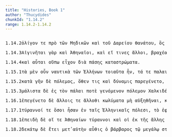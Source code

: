 ```yaml
---
title: "Histories, Book 1"
author: "Thucydides"
chunkId: "1.14.2"
range: 1.14.2-1.14.2
---
```


<pre class="greek prose syntax" data-urn="urn:cts:greekLit:tlg0003.tlg001"><p><span class="subdoc" data-subdoc="1.14.2">1.14.2</span><span class="sentence"><span class=" accusative" data-def="little, small, small, low, not copious" data-flags="a-s---na-" data-head="3" data-id="1" data-lemma="ὀλίγος">ὀλίγον </span><span class=" " data-flags="d--------" data-head="25" data-id="2" data-lemma="τε">τε </span><span class=" " data-def="before, forth, before, in front of, in front of" data-flags="r--------" data-head="25" data-id="3" data-lemma="πρό">πρὸ </span><span class=" genitive" data-flags="l-p---ng-" data-head="5" data-id="4" data-lemma="ὁ">τῶν </span><span class=" genitive" data-def="the Median affairs, the war with the Medes, silken" data-flags="a-p---ng-" data-head="6" data-id="5" data-lemma="Μηδικός">Μηδικῶν </span><span class=" " data-flags="c--------" data-head="3" data-id="6" data-lemma="καί">καὶ </span><span class=" genitive" data-flags="l-s---mg-" data-head="9" data-id="7" data-lemma="ὁ">τοῦ </span><span class=" genitive" data-def="Dārayavauš 'upholder of the Good" data-flags="n-s---mg-" data-head="9" data-id="8" data-lemma="Δαρεῖος">Δαρείου </span><span class=" genitive" data-def="death, the death threatened, to death" data-flags="n-s---mg-" data-head="6" data-id="9" data-lemma="θάνατος">θανάτου</span><span class=" " data-flags="u--------" data-head="15" data-id="10" data-lemma=",">, </span><span class=" nominative" data-flags="p-s---mn-" data-head="15" data-id="11" data-lemma="ὅς">ὃς </span><span class=" " data-def="mip, miti, mit, in the midst of, among, between" data-flags="r--------" data-head="15" data-id="12" data-lemma="μετά">μετὰ </span><span class=" accusative" data-flags="n-s---ma-" data-head="12" data-id="13" data-lemma="Καμβύσης">Καμβύσην </span><span class=" genitive" data-def="a throw on the dice" data-flags="n-p---mg-" data-head="15" data-id="14" data-lemma="Πέρσης">Περσῶν </span><span class="verb " data-def="to be king, rule, reign, was king, reigned as queen" data-flags="v3saia---" data-head="8" data-id="15" data-lemma="βασιλεύω">ἐβασίλευσε</span><span class=" " data-flags="u--------" data-head="15" data-id="16" data-lemma=",">, </span><span class=" nominative" data-def="a trireme, a galley with three men on each bench, each man rowing one oar, and three oars passing together through the, Hellenistic Military and Naval Developments" data-flags="n-p---fn-" data-head="25" data-id="17" data-lemma="τριήρης">τριήρεις </span><span class=" " data-def="round about, all round, on both sides, pári" data-flags="r--------" data-head="22" data-id="18" data-lemma="περί">περί </span><span class=" " data-flags="d--------" data-head="26" data-id="19" data-lemma="τε">τε </span><span class=" accusative" data-def="" data-flags="n-s---fa-" data-head="18" data-id="20" data-lemma="Σικελία">Σικελίαν </span><span class=" dative" data-flags="l-p---md-" data-head="22" data-id="21" data-lemma="ὁ">τοῖς </span><span class=" dative" data-def="an absolute ruler, monarchs, chief, princeling" data-flags="n-p---md-" data-head="26" data-id="22" data-lemma="τύραννος">τυράννοις </span><span class=" " data-def="into, to, into" data-flags="r--------" data-head="25" data-id="23" data-lemma="εἰς">ἐς </span><span class=" accusative" data-def="great number, multitude, mass, greater number" data-flags="n-s---na-" data-head="23" data-id="24" data-lemma="πλῆθος">πλῆθος </span><span class="verb " data-def="come into a new state of being, come into being, to be born" data-flags="v3paim---" data-head="0" data-id="25" data-lemma="γίγνομαι">ἐγένοντο </span><span class=" " data-flags="c--------" data-head="25" data-id="26" data-lemma="καί">καὶ </span><span class=" dative" data-flags="n-p---md-" data-head="26" data-id="27" data-lemma="Κερυκυραῖος">Κερκυραίοις</span><span class=" " data-flags="u--------" data-head="0" data-id="28" data-lemma="·">· </span></span><span class="sentence"><span class=" nominative" data-def="this, u, this man here" data-flags="p-p---nn-" data-head="13" data-id="1" data-lemma="οὗτος">ταῦτα </span><span class=" " data-def="for, yes, . . , no, ay doubtless" data-flags="d--------" data-head="13" data-id="2" data-lemma="γάρ">γὰρ </span><span class=" nominative" data-def="last, last, endings" data-flags="a-p---nn-" data-head="8" data-id="3" data-lemma="τελευταῖος">τελευταῖα </span><span class=" " data-def="before, forth, before, in front of, in front of" data-flags="r--------" data-head="13" data-id="4" data-lemma="πρό">πρὸ </span><span class=" genitive" data-flags="l-s---fg-" data-head="7" data-id="5" data-lemma="ὁ">τῆς </span><span class=" genitive" data-flags="n-s---mg-" data-head="7" data-id="6" data-lemma="Ξέρξης">Ξέρξου </span><span class=" genitive" data-def="expedition, campaign, war, service done" data-flags="n-s---fg-" data-head="4" data-id="7" data-lemma="στρατεία">στρατείας </span><span class=" nominative" data-def="of, for a ship, seafaring, naval, of ships" data-flags="a-p---nn-" data-head="13" data-id="8" data-lemma="ναυτικός">ναυτικὰ </span><span class=" nominative" data-def="worthy of mention, remarkable, of note, important, worthy" data-flags="a-p---nn-" data-head="8" data-id="9" data-lemma="ἀξιόλογος">ἀξιόλογα </span><span class=" " data-def="into, to, into" data-flags="r--------" data-head="9" data-id="10" data-lemma="εἰς">ἐν </span><span class=" dative" data-flags="l-s---fd-" data-head="12" data-id="11" data-lemma="ὁ">τῇ </span><span class=" dative" data-def="part of Phthiotis, Northern Greece, all lands inhabited by Hellenes" data-flags="n-s---fd-" data-head="10" data-id="12" data-lemma="Ἑλλάς">Ἑλλάδι </span><span class="verb " data-def="set down, bring, to land" data-flags="v3saia---" data-head="0" data-id="13" data-lemma="καθίστημι">κατέστη</span><span class=" " data-flags="u--------" data-head="0" data-id="14" data-lemma=".">. </span></span></p><p><span class="subdoc" data-subdoc="1.14.3">1.14.3</span><span class="sentence"><span class=" nominative" data-flags="n-p---mn-" data-head="3" data-id="1" data-lemma="Αἰγινήτης">Αἰγινῆται </span><span class=" " data-def="for, yes, . . , no, ay doubtless" data-flags="d--------" data-head="12" data-id="2" data-lemma="γάρ">γὰρ </span><span class=" " data-flags="c--------" data-head="12" data-id="3" data-lemma="καί">καὶ </span><span class=" nominative" data-flags="n-p---mn-" data-head="3" data-id="4" data-lemma="Ἀθηναῖος">Ἀθηναῖοι</span><span class=" " data-flags="u--------" data-head="7" data-id="5" data-lemma=",">, </span><span class=" " data-flags="d--------" data-head="21" data-id="6" data-lemma="καί">καὶ </span><span class=" " data-flags="c--------" data-head="12" data-id="7" data-lemma="εἰ">εἴ </span><span class=" nominative" data-def="any one, any thing, who? what?, si se" data-flags="a-p---mn-" data-head="9" data-id="8" data-lemma="τις">τινες </span><span class=" nominative" data-flags="p-p---mn-" data-head="21" data-id="9" data-lemma="ἄλλος">ἄλλοι</span><span class=" " data-flags="u--------" data-head="7" data-id="10" data-lemma=",">, </span><span class=" accusative" data-def="short, a short time, for a moment" data-flags="a-p---na-" data-head="14" data-id="11" data-lemma="βραχύς">βραχέα </span><span class="verb " data-def="procure for oneself, get, acquire, win, to get one's" data-flags="v3plie---" data-head="0" data-id="12" data-lemma="κτάομαι">ἐκέκτηντο</span><span class=" " data-flags="u--------" data-head="11" data-id="13" data-lemma=",">, </span><span class=" " data-flags="c--------" data-head="12" data-id="14" data-lemma="καί">καὶ </span><span class=" genitive" data-def="this, u, this man here" data-flags="p-p---ng-" data-head="17" data-id="15" data-lemma="οὗτος">τούτων </span><span class=" accusative" data-flags="l-p---na-" data-head="17" data-id="16" data-lemma="ὁ">τὰ </span><span class=" accusative" data-def="many, many, many" data-flags="a-p---na-" data-head="20" data-id="17" data-lemma="πολύς">πολλὰ </span><span class=" accusative" data-def="" data-flags="n-p---ma-" data-head="20" data-id="18" data-lemma="πεντηκόντορος">πεντηκοντόρους</span><span class=" " data-flags="u--------" data-head="0" data-id="19" data-lemma="·">· </span></span><span class="sentence"><span class=" " data-def="after a long time, at length, late, late, too late" data-flags="d--------" data-head="7" data-id="1" data-lemma="ὀψέ">ὀψέ </span><span class=" " data-flags="d--------" data-head="7" data-id="2" data-lemma="τε">τε </span><span class=" " data-def="ápa, ab, ap-ehtre" data-flags="r--------" data-head="7" data-id="3" data-lemma="ἀπό">ἀφ̓ </span><span class=" genitive" data-flags="p-s---ng-" data-head="3" data-id="4" data-lemma="ὅς">οὗ </span><span class=" accusative" data-flags="n-p---ma-" data-head="7" data-id="5" data-lemma="Ἀθήναιος">Ἀθηναίους </span><span class=" nominative" data-flags="n-s---mn-" data-head="7" data-id="6" data-lemma="Θεμιστοκλῆς">Θεμιστοκλῆς </span><span class="verb " data-def="persuade, obey, obey" data-flags="v3saia---" data-head="0" data-id="7" data-lemma="πείθω">ἔπεισεν </span><span class=" dative" data-flags="n-p---md-" data-head="9" data-id="8" data-lemma="Αἰγινήτης">Αἰγινήταις </span><span class="verb accusative" data-def="make hostile, make an enemy of, you will make, your enemies" data-flags="v-pppama-" data-head="11" data-id="9" data-lemma="πολεμόω">πολεμοῦντας</span><span class=" " data-flags="u--------" data-head="9" data-id="10" data-lemma=",">, </span><span class=" " data-flags="c--------" data-head="7" data-id="11" data-lemma="καί">καὶ </span><span class=" " data-flags="d--------" data-head="11" data-id="12" data-lemma="ἅμα">ἅμα </span><span class=" genitive" data-flags="l-s---mg-" data-head="14" data-id="13" data-lemma="ὁ">τοῦ </span><span class=" genitive" data-def="barbarous, non-Greek, foreign, all non-Greek-speaking peoples" data-flags="a-s---mg-" data-head="16" data-id="14" data-lemma="βάρβαρος">βαρβάρου </span><span class=" genitive" data-def="expected, looked for, to be expected, expected" data-flags="a-s---mg-" data-head="16" data-id="15" data-lemma="προσδόκιμος">προσδοκίμου </span><span class="verb genitive" data-flags="v-sppamg-" data-head="11" data-id="16" data-lemma="εἰμί">ὄντος</span><span class=" " data-flags="u--------" data-head="11" data-id="17" data-lemma=",">, </span><span class=" accusative" data-flags="l-p---fa-" data-head="19" data-id="18" data-lemma="ὁ">τὰς </span><span class=" accusative" data-def="ship, NT, the ships" data-flags="n-p---fa-" data-head="20" data-id="19" data-lemma="ναῦς">ναῦς </span><span class="verb " data-def="make, do, make, produce" data-flags="v--anm---" data-head="7" data-id="20" data-lemma="ποιέω">ποιήσασθαι </span><span class=" dative" data-flags="p-p---fd-" data-head="23" data-id="21" data-lemma="ὅς">αἷσπερ </span><span class=" " data-flags="d--------" data-head="23" data-id="22" data-lemma="καί">καὶ </span><span class="verb " data-def="fight by sea, with, to be in the battle" data-flags="v3paia---" data-head="19" data-id="23" data-lemma="ναυμαχέω">ἐναυμάχησαν</span><span class=" " data-flags="u--------" data-head="0" data-id="24" data-lemma="·">· </span></span></p><p><span class="subdoc" data-subdoc="1.14.4">1.14.4</span><span class="sentence"><span class=" " data-flags="d--------" data-head="4" data-id="1" data-lemma="καί">καὶ </span><span class=" nominative" data-def="this, u, this man here" data-flags="p-p---fn-" data-head="4" data-id="2" data-lemma="οὗτος">αὗται </span><span class=" " data-def="not yet, not, not at all" data-flags="d--------" data-head="4" data-id="3" data-lemma="οὔπω">οὔπω </span><span class="verb " data-flags="v3piia---" data-head="0" data-id="4" data-lemma="ἔχω">εἶχον </span><span class=" " data-def="through, in a line, right through" data-flags="r--------" data-head="4" data-id="5" data-lemma="διά">διὰ </span><span class=" genitive" data-flags="a-s---fg-" data-head="5" data-id="6" data-lemma="πᾶς">πάσης </span><span class=" accusative" data-def="that which is spread upon, over, deck" data-flags="n-p---na-" data-head="4" data-id="7" data-lemma="κατάστρωμα">καταστρώματα</span><span class=" " data-flags="u--------" data-head="0" data-id="8" data-lemma=".">. </span></span></p><p><span class="subdoc" data-subdoc="1.15.1">1.15.1</span><span class="sentence"><span class=" nominative" data-flags="l-p---nn-" data-head="4" data-id="1" data-lemma="ὁ">τὰ </span><span class=" " data-def="indeed, of a truth, but, indeed" data-flags="d--------" data-head="8" data-id="2" data-lemma="μέν">μὲν </span><span class=" " data-def="certainly, in fact, really, really" data-flags="d--------" data-head="8" data-id="3" data-lemma="οὖν">οὖν </span><span class=" nominative" data-def="of, for a ship, seafaring, naval, of ships" data-flags="a-p---nn-" data-head="8" data-id="4" data-lemma="ναυτικός">ναυτικὰ </span><span class=" genitive" data-flags="l-p---mg-" data-head="6" data-id="5" data-lemma="ὁ">τῶν </span><span class=" genitive" data-def="the Thessalian tribe of which Hellen was the reputed chief, non-Egyptian, pagan" data-flags="n-p---mg-" data-head="4" data-id="6" data-lemma="Ἕλλην">Ἑλλήνων </span><span class=" nominative" data-def="such as this, so good, so noble, so bad, so great a thing" data-flags="p-p---nn-" data-head="8" data-id="7" data-lemma="τοιοῦτος">τοιαῦτα </span><span class="verb " data-flags="v3siia---" data-head="0" data-id="8" data-lemma="εἰμί">ἦν</span><span class=" " data-flags="u--------" data-head="16" data-id="9" data-lemma=",">, </span><span class=" nominative" data-flags="l-p---nn-" data-head="12" data-id="10" data-lemma="ὁ">τά </span><span class=" " data-flags="d--------" data-head="13" data-id="11" data-lemma="τε">τε </span><span class=" nominative" data-def="old in years, aged, a dotard" data-flags="a-p---nn-" data-head="13" data-id="12" data-lemma="παλαιός">παλαιὰ </span><span class=" " data-flags="c--------" data-head="16" data-id="13" data-lemma="καί">καὶ </span><span class=" nominative" data-flags="l-p---nn-" data-head="15" data-id="14" data-lemma="ὁ">τὰ </span><span class=" nominative" data-def="latter, last, úd, úttaras, uttamás" data-flags="a-s---nn-" data-head="13" data-id="15" data-lemma="ὕστερος">ὕστερον </span><span class="verb nominative" data-def="come into a new state of being, come into being, to be born" data-flags="v-papmnn-" data-head="4" data-id="16" data-lemma="γίγνομαι">γενόμενα</span><span class=" " data-flags="u--------" data-head="0" data-id="17" data-lemma=".">. </span></span><span class="sentence"><span class=" accusative" data-def="strength, might, power, might" data-flags="n-s---fa-" data-head="3" data-id="1" data-lemma="ἰσχύς">ἰσχὺν </span><span class=" " data-flags="d--------" data-head="3" data-id="2" data-lemma="δέ">δὲ </span><span class="verb " data-def="cause to remain over and above, keep safe, preserve, save up, lay by, part" data-flags="v3paim---" data-head="0" data-id="3" data-lemma="περιποιέω">περιεποιήσαντο </span><span class=" " data-flags="d--------" data-head="3" data-id="4" data-lemma="ὅμως">ὅμως </span><span class=" " data-flags="d--------" data-head="6" data-id="5" data-lemma="οὐ">οὐκ </span><span class=" accusative" data-def="smallest, least, least, narrowly" data-flags="a-s---fa-" data-head="1" data-id="6" data-lemma="ἐλάχιστος">ἐλαχίστην </span><span class=" nominative" data-flags="l-p---mn-" data-head="8" data-id="7" data-lemma="ὁ">οἱ </span><span class="verb nominative" data-def="hold to, offer, hold against, apply" data-flags="v-papamn-" data-head="3" data-id="8" data-lemma="προσέχω">προσσχόντες </span><span class=" dative" data-def="self, him, her, it, the very one, the same" data-flags="p-p---md-" data-head="3" data-id="9" data-lemma="αὐτός">αὐτοῖς </span><span class=" genitive" data-def="need, a thing that one needs, uses" data-flags="n-p---ng-" data-head="12" data-id="10" data-lemma="χρῆμα">χρημάτων </span><span class=" " data-flags="d--------" data-head="13" data-id="11" data-lemma="τε">τε </span><span class=" dative" data-def="going, coming to, approach, the approach" data-flags="n-s---fd-" data-head="13" data-id="12" data-lemma="πρόσοδος">προσόδῳ </span><span class=" " data-flags="c--------" data-head="3" data-id="13" data-lemma="καί">καὶ </span><span class=" genitive" data-flags="p-p---ng-" data-head="15" data-id="14" data-lemma="ἄλλος">ἄλλων </span><span class=" dative" data-def="beginning, origin, a foundation, source" data-flags="n-s---fd-" data-head="13" data-id="15" data-lemma="ἀρχή">ἀρχῇ</span><span class=" " data-flags="u--------" data-head="0" data-id="16" data-lemma="·">· </span></span><span class="sentence"><span class="verb nominative" data-def="sail upon, over, sail against, attack by sea" data-flags="v-pppamn-" data-head="5" data-id="1" data-lemma="ἐπιπλέω">ἐπιπλέοντες </span><span class=" " data-def="for, yes, . . , no, ay doubtless" data-flags="d--------" data-head="5" data-id="2" data-lemma="γάρ">γὰρ </span><span class=" accusative" data-flags="l-p---fa-" data-head="4" data-id="3" data-lemma="ὁ">τὰς </span><span class=" accusative" data-def="island, the islands, land flooded" data-flags="n-p---fa-" data-head="5" data-id="4" data-lemma="νῆσος">νήσους </span><span class="verb " data-def="turn down, trample on, turn the soil, turn" data-flags="v3piie---" data-head="0" data-id="5" data-lemma="καταστρέφω">κατεστρέφοντο</span><span class=" " data-flags="u--------" data-head="12" data-id="6" data-lemma=",">, </span><span class=" " data-flags="d--------" data-head="12" data-id="7" data-lemma="καί">καὶ </span><span class=" " data-flags="d--------" data-head="12" data-id="8" data-lemma="μάλιστα">μάλιστα </span><span class=" nominative" data-def="as great as, how great, as much as, how much, as far as, how far" data-flags="a-p---mn-" data-head="12" data-id="9" data-lemma="ὅσος">ὅσοι </span><span class=" " data-flags="d--------" data-head="12" data-id="10" data-lemma="μή">μὴ </span><span class=" accusative" data-def="sufficient, lasting, with staying power" data-flags="a-s---fa-" data-head="13" data-id="11" data-lemma="διαρκής">διαρκῆ </span><span class="verb " data-flags="v3piia---" data-head="5" data-id="12" data-lemma="ἔχω">εἶχον </span><span class=" accusative" data-def="space, room in which a thing is, partly occupied space" data-flags="n-s---fa-" data-head="12" data-id="13" data-lemma="χώρα">χώραν</span><span class=" " data-flags="u--------" data-head="0" data-id="14" data-lemma=".">. </span></span></p><p><span class="subdoc" data-subdoc="1.15.2">1.15.2</span><span class="sentence"><span class=" " data-flags="r--------" data-head="13" data-id="1" data-lemma="κατά">κατὰ </span><span class=" accusative" data-def="earth, heaven, land" data-flags="n-s---fa-" data-head="1" data-id="2" data-lemma="γῆ">γῆν </span><span class=" " data-flags="d--------" data-head="13" data-id="3" data-lemma="δέ">δὲ </span><span class=" nominative" data-def="war, battle, fight, single combat" data-flags="n-s---mn-" data-head="13" data-id="4" data-lemma="πόλεμος">πόλεμος</span><span class=" " data-flags="u--------" data-head="10" data-id="5" data-lemma=",">, </span><span class=" " data-def="whence, from whom, which" data-flags="d--------" data-head="10" data-id="6" data-lemma="ὅθεν">ὅθεν </span><span class=" nominative" data-def="any one, any thing, who? what?, si se" data-flags="a-s---fn-" data-head="9" data-id="7" data-lemma="τις">τις </span><span class=" " data-flags="d--------" data-head="9" data-id="8" data-lemma="καί">καὶ </span><span class=" nominative" data-def="power, might, bodily strength, strength, power, ability" data-flags="n-s---fn-" data-head="10" data-id="9" data-lemma="δύναμις">δύναμις </span><span class="verb " data-def="to be beside, by, near, attended" data-flags="v3saim---" data-head="13" data-id="10" data-lemma="παραγίγνομαι">παρεγένετο</span><span class=" " data-flags="u--------" data-head="10" data-id="11" data-lemma=",">, </span><span class=" nominative" data-def="not one, no one, none, no set" data-flags="a-s---mn-" data-head="4" data-id="12" data-lemma="οὐδείς">οὐδεὶς </span><span class="verb " data-def="BJ Prooem, set together, combine, combine, associate, unite" data-flags="v3saia---" data-head="0" data-id="13" data-lemma="συνίστημι">ξυνέστη</span><span class=" " data-flags="u--------" data-head="0" data-id="14" data-lemma="·">· </span></span><span class="sentence"><span class=" nominative" data-flags="a-p---mn-" data-head="3" data-id="1" data-lemma="πᾶς">πάντες </span><span class=" " data-flags="d--------" data-head="15" data-id="2" data-lemma="δέ">δὲ </span><span class="verb " data-flags="v3piia---" data-head="15" data-id="3" data-lemma="εἰμί">ἦσαν</span><span class=" " data-flags="u--------" data-head="7" data-id="4" data-lemma=",">, </span><span class=" nominative" data-def="as great as, how great, as much as, how much, as far as, how far" data-flags="a-p---mn-" data-head="7" data-id="5" data-lemma="ὅσος">ὅσοι </span><span class=" " data-flags="d--------" data-head="7" data-id="6" data-lemma="καί">καὶ </span><span class="verb " data-def="come into a new state of being, come into being, to be born" data-flags="v3paim---" data-head="1" data-id="7" data-lemma="γίγνομαι">ἐγένοντο</span><span class=" " data-flags="u--------" data-head="7" data-id="8" data-lemma=",">, </span><span class=" " data-def="on the side of, in the direction of, from, at, to, práti" data-flags="r--------" data-head="3" data-id="9" data-lemma="πρός">πρὸς </span><span class=" accusative" data-def="having the same borders with, marching with, with neighbours, suburbs" data-flags="a-p---ma-" data-head="9" data-id="10" data-lemma="ὅμορος">ὁμόρους </span><span class=" accusative" data-flags="l-p---ma-" data-head="10" data-id="11" data-lemma="ὁ">τοὺς </span><span class=" accusative" data-def="their own, their, their own property, their own" data-flags="a-p---ma-" data-head="10" data-id="12" data-lemma="σφέτερος">σφετέρους </span><span class=" dative" data-def="each, each, every one" data-flags="a-p---md-" data-head="1" data-id="13" data-lemma="ἕκαστος">ἑκάστοις</span><span class=" " data-flags="u--------" data-head="3" data-id="14" data-lemma=",">, </span><span class=" " data-flags="c--------" data-head="0" data-id="15" data-lemma="καί">καὶ </span><span class=" accusative" data-def="away from home, abroad, abroad" data-flags="a-p---fa-" data-head="17" data-id="16" data-lemma="ἔκδημος">ἐκδήμους </span><span class=" accusative" data-def="expedition, campaign, war, service done" data-flags="n-p---fa-" data-head="26" data-id="17" data-lemma="στρατεία">στρατείας </span><span class=" accusative" data-def="many, many, many" data-flags="a-s---na-" data-head="26" data-id="18" data-lemma="πολύς">πολὺ </span><span class=" " data-def="ápa, ab, ap-ehtre" data-flags="r--------" data-head="18" data-id="19" data-lemma="ἀπό">ἀπὸ </span><span class=" genitive" data-flags="l-s---fg-" data-head="19" data-id="20" data-lemma="ὁ">τῆς </span><span class=" genitive" data-def="Stadtrecht von Gortyn, of himself, herself, itself, itself, absolutely" data-flags="p-p---mg-" data-head="20" data-id="21" data-lemma="ἑαυτοῦ">ἑαυτῶν </span><span class=" " data-flags="r--------" data-head="26" data-id="22" data-lemma="ἐπί">ἐπ̓ </span><span class=" genitive" data-flags="p-p---mg-" data-head="22" data-id="23" data-lemma="ἄλλος">ἄλλων </span><span class=" dative" data-def="overturning, subjugation, reduction, return" data-flags="n-s---fd-" data-head="26" data-id="24" data-lemma="καταστροφή">καταστροφῇ </span><span class=" " data-flags="d--------" data-head="26" data-id="25" data-lemma="οὐ">οὐκ </span><span class="verb " data-flags="v3piia---" data-head="15" data-id="26" data-lemma="ἔξειμι">ἐξῇσαν </span><span class=" nominative" data-flags="l-p---mn-" data-head="28" data-id="27" data-lemma="ὁ">οἱ </span><span class=" nominative" data-def="the Thessalian tribe of which Hellen was the reputed chief, non-Egyptian, pagan" data-flags="n-p---mn-" data-head="26" data-id="28" data-lemma="Ἕλλην">Ἕλληνες</span><span class=" " data-flags="u--------" data-head="0" data-id="29" data-lemma=".">. </span></span><span class="sentence"><span class=" " data-flags="d--------" data-head="3" data-id="1" data-lemma="οὐ">οὐ </span><span class=" " data-def="for, yes, . . , no, ay doubtless" data-flags="d--------" data-head="22" data-id="2" data-lemma="γάρ">γὰρ </span><span class="verb " data-def="BJ Prooem, set together, combine, combine, associate, unite" data-flags="v3plia---" data-head="10" data-id="3" data-lemma="συνίστημι">ξυνειστήκεσαν </span><span class=" " data-def="on the side of, in the direction of, from, at, to, práti" data-flags="r--------" data-head="8" data-id="4" data-lemma="πρός">πρὸς </span><span class=" accusative" data-flags="l-p---fa-" data-head="7" data-id="5" data-lemma="ὁ">τὰς </span><span class=" accusative" data-def="big, full-grown, elder" data-flags="a-p---fas" data-head="7" data-id="6" data-lemma="μέγας">μεγίστας </span><span class=" accusative" data-def="city, the citadel, the citadel" data-flags="n-p---fa-" data-head="4" data-id="7" data-lemma="πόλις">πόλεις </span><span class=" nominative" data-flags="a-p---mn-" data-head="3" data-id="8" data-lemma="ὑπήκους">ὑπήκοοι</span><span class=" " data-flags="u--------" data-head="0" data-id="9" data-lemma=",">, </span><span class=" " data-flags="c--------" data-head="22" data-id="10" data-lemma="οὐδέ">οὐδ̓ </span><span class=" " data-def="again, anew, afresh, once more, again, further, moreover" data-flags="d--------" data-head="18" data-id="11" data-lemma="αὖ">αὖ </span><span class=" nominative" data-def="self, him, her, it, the very one, the same" data-flags="p-p---mn-" data-head="18" data-id="12" data-lemma="αὐτός">αὐτοὶ </span><span class=" " data-def="ápa, ab, ap-ehtre" data-flags="r--------" data-head="18" data-id="13" data-lemma="ἀπό">ἀπὸ </span><span class=" genitive" data-flags="l-s---fg-" data-head="15" data-id="14" data-lemma="ὁ">τῆς </span><span class=" genitive" data-def="equal, like, like" data-flags="a-s---fg-" data-head="13" data-id="15" data-lemma="ἴσος">ἴσης </span><span class=" accusative" data-def="common, shared in common, common" data-flags="a-p---fa-" data-head="17" data-id="16" data-lemma="κοινός">κοινὰς </span><span class=" accusative" data-def="expedition, campaign, war, service done" data-flags="n-p---fa-" data-head="18" data-id="17" data-lemma="στρατεία">στρατείας </span><span class="verb " data-def="make, do, make, produce" data-flags="v3piie---" data-head="10" data-id="18" data-lemma="ποιέω">ἐποιοῦντο</span><span class=" " data-flags="u--------" data-head="28" data-id="19" data-lemma=",">, </span><span class=" " data-flags="r--------" data-head="28" data-id="20" data-lemma="κατά">κατ̓ </span><span class=" accusative" data-def="of one another, to one another, one another, mutually, reciprocally, one another" data-flags="p-p---ma-" data-head="20" data-id="21" data-lemma="ἀλλήλων">ἀλλήλους </span><span class=" " data-flags="c--------" data-head="0" data-id="22" data-lemma="δέ">δὲ </span><span class=" " data-def="" data-flags="d--------" data-head="28" data-id="23" data-lemma="μᾶλλον">μᾶλλον </span><span class=" " data-def="so, thus, as, how" data-flags="c--------" data-head="28" data-id="24" data-lemma="ὡς">ὡς </span><span class=" nominative" data-def="each, each, every one" data-flags="a-p---mn-" data-head="27" data-id="25" data-lemma="ἕκαστος">ἕκαστοι </span><span class=" nominative" data-flags="l-p---mn-" data-head="27" data-id="26" data-lemma="ὁ">οἱ </span><span class=" nominative" data-def="near, bordering on a city, neighbour to the city, borderer" data-flags="a-p---mn-" data-head="30" data-id="27" data-lemma="ἀστυγείτων">ἀστυγείτονες </span><span class="verb " data-def="make hostile, make an enemy of, you will make, your enemies" data-flags="v3piia---" data-head="22" data-id="28" data-lemma="πολεμόω">ἐπολέμουν</span><span class=" " data-flags="u--------" data-head="0" data-id="29" data-lemma=".">. </span></span></p><p><span class="subdoc" data-subdoc="1.15.3">1.15.3</span><span class="sentence"><span class=" " data-flags="d--------" data-head="19" data-id="1" data-lemma="μάλιστα">μάλιστα </span><span class=" " data-flags="d--------" data-head="19" data-id="2" data-lemma="δέ">δὲ </span><span class=" " data-def="into, to, into" data-flags="r--------" data-head="7" data-id="3" data-lemma="εἰς">ἐς </span><span class=" accusative" data-flags="l-s---ma-" data-head="3" data-id="4" data-lemma="ὁ">τὸν </span><span class=" " data-def="long ago, once upon a time, long" data-flags="d--------" data-head="4" data-id="5" data-lemma="πάλαι">πάλαι </span><span class=" " data-flags="d--------" data-head="7" data-id="6" data-lemma="ποτέ">ποτὲ </span><span class="verb accusative" data-def="come into a new state of being, come into being, to be born" data-flags="v-sapmma-" data-head="8" data-id="7" data-lemma="γίγνομαι">γενόμενον </span><span class=" accusative" data-def="war, battle, fight, single combat" data-flags="n-s---ma-" data-head="19" data-id="8" data-lemma="πόλεμος">πόλεμον </span><span class=" genitive" data-flags="n-p---mg-" data-head="10" data-id="9" data-lemma="Χαλκιδεύς">Χαλκιδέων </span><span class=" " data-flags="c--------" data-head="8" data-id="10" data-lemma="καί">καὶ </span><span class=" genitive" data-flags="a-p---fg-" data-head="10" data-id="11" data-lemma="Ἐρετριός">Ἐρετριῶν </span><span class=" " data-flags="d--------" data-head="15" data-id="12" data-lemma="καί">καὶ </span><span class=" nominative" data-flags="l-s---nn-" data-head="15" data-id="13" data-lemma="ὁ">τὸ </span><span class=" accusative" data-flags="a-s---na-" data-head="15" data-id="14" data-lemma="ἄλλος">ἄλλο </span><span class=" nominative" data-def="Hellenic, Greek, the Greek language, the Greeks" data-flags="a-s---nn-" data-head="19" data-id="15" data-lemma="Ἑλληνικός">Ἑλληνικὸν </span><span class=" " data-def="into, to, into" data-flags="r--------" data-head="19" data-id="16" data-lemma="εἰς">ἐς </span><span class=" accusative" data-def="alliance, offensive and defensive, defensive, the duty of an ally" data-flags="n-s---fa-" data-head="16" data-id="17" data-lemma="συμμαχία">ξυμμαχίαν </span><span class=" genitive" data-def="each of two, each singly, both" data-flags="a-p---mg-" data-head="17" data-id="18" data-lemma="ἑκάτερος">ἑκατέρων </span><span class="verb " data-flags="v3saia---" data-head="0" data-id="19" data-lemma="διίστημι">διέστη</span><span class=" " data-flags="u--------" data-head="0" data-id="20" data-lemma=".">. </span></span></p><p><span class="subdoc" data-subdoc="1.16.1">1.16.1</span><span class="sentence"><span class="verb " data-def="to be born after, come, into being after, posterity" data-flags="v3saim---" data-head="41" data-id="1" data-lemma="ἐπιγίγνομαι">ἐπεγένετο </span><span class=" " data-flags="d--------" data-head="41" data-id="2" data-lemma="δέ">δὲ </span><span class=" dative" data-flags="p-p---md-" data-head="1" data-id="3" data-lemma="ἄλλος">ἄλλοις </span><span class=" " data-flags="d--------" data-head="5" data-id="4" data-lemma="τε">τε </span><span class=" " data-def="elsewhere, in another place, in a strange, foreign land" data-flags="d--------" data-head="1" data-id="5" data-lemma="ἄλλοθι">ἄλλοθι </span><span class=" nominative" data-def="hindrance, hindrance against, impediment" data-flags="n-p---nn-" data-head="1" data-id="6" data-lemma="κώλυμα">κωλύματα </span><span class=" " data-flags="d--------" data-head="8" data-id="7" data-lemma="μή">μὴ </span><span class="verb " data-def="increase, increase in power, strengthen, increase" data-flags="v--anp---" data-head="1" data-id="8" data-lemma="αὐξάνω">αὐξηθῆναι</span><span class=" " data-flags="u--------" data-head="1" data-id="9" data-lemma=",">, </span><span class=" " data-flags="d--------" data-head="41" data-id="10" data-lemma="καί">καὶ </span><span class=" dative" data-flags="n-p---md-" data-head="12" data-id="11" data-lemma="Ἴωνες">Ἴωσι </span><span class="verb genitive" data-def="go, come forward, advance, to be voided" data-flags="v-papang-" data-head="31" data-id="12" data-lemma="προχωρέω">προχωρησάντων </span><span class=" " data-flags="r--------" data-head="12" data-id="13" data-lemma="ἐπί">ἐπὶ </span><span class=" accusative" data-def="big, full-grown, elder" data-flags="a-s---na-" data-head="13" data-id="14" data-lemma="μέγας">μέγα </span><span class=" genitive" data-flags="l-p---ng-" data-head="16" data-id="15" data-lemma="ὁ">τῶν </span><span class=" genitive" data-def="deed, act, act, occurrence, matter, affair" data-flags="n-p---ng-" data-head="12" data-id="16" data-lemma="πρᾶγμα">πραγμάτων </span><span class=" nominative" data-def="the elder Cyrus" data-flags="n-s---mn-" data-head="18" data-id="17" data-lemma="Κῦρος">Κῦρος </span><span class=" " data-flags="c--------" data-head="32" data-id="18" data-lemma="καί">καὶ </span><span class=" nominative" data-flags="l-s---fn-" data-head="21" data-id="19" data-lemma="ὁ">ἡ </span><span class=" nominative" data-def="slippers, Persian carpet, peach" data-flags="a-s---fn-" data-head="21" data-id="20" data-lemma="Περσικός">Περσικὴ </span><span class=" nominative" data-flags="n-s---fn-" data-head="18" data-id="21" data-lemma="βασιλεία">βασιλεία </span><span class=" accusative" data-flags="n-s---ma-" data-head="24" data-id="22" data-lemma="Κροῖσος">Κροῖσον </span><span class="verb nominative" data-def="take down, take, down" data-flags="v-sapafn-" data-head="21" data-id="23" data-lemma="καθαιρέω">καθελοῦσα </span><span class=" " data-flags="c--------" data-head="23" data-id="24" data-lemma="καί">καὶ </span><span class=" nominative" data-def="as great as, how great, as much as, how much, as far as, how far" data-flags="a-p---nn-" data-head="51" data-id="25" data-lemma="ὅσος">ὅσα </span><span class=" " data-flags="r--------" data-head="51" data-id="26" data-lemma="ἐντός">ἐντὸς </span><span class=" genitive" data-flags="n-s---fg-" data-head="28" data-id="27" data-lemma="Ἅλυς">Ἅλυος </span><span class=" genitive" data-def="river, stream, rivers, rivers of fire" data-flags="n-s---mg-" data-head="26" data-id="28" data-lemma="ποταμός">ποταμοῦ </span><span class=" " data-def="on the side of, in the direction of, from, at, to, práti" data-flags="r--------" data-head="51" data-id="29" data-lemma="πρός">πρὸς </span><span class=" accusative" data-def="sea, sea, salt lake" data-flags="n-s---fa-" data-head="29" data-id="30" data-lemma="θάλασσα">θάλασσαν </span><span class="verb " data-def="march, against, make war upon" data-flags="v3saia---" data-head="32" data-id="31" data-lemma="ἐπιστρατεύω">ἐπεστράτευσε </span><span class=" " data-flags="c--------" data-head="41" data-id="32" data-lemma="καί">καὶ </span><span class=" accusative" data-flags="l-p---fa-" data-head="37" data-id="33" data-lemma="ὁ">τὰς </span><span class=" " data-def="in, into, in, in the district of" data-flags="r--------" data-head="37" data-id="34" data-lemma="ἐν">ἐν </span><span class=" dative" data-flags="l-s---fd-" data-head="36" data-id="35" data-lemma="ὁ">τῇ </span><span class=" dative" data-def="terra firma, land, the sea, land" data-flags="n-s---fd-" data-head="34" data-id="36" data-lemma="ἤπειρος">ἠπείρῳ </span><span class=" accusative" data-def="city, the citadel, the citadel" data-flags="n-p---fa-" data-head="38" data-id="37" data-lemma="πόλις">πόλεις </span><span class="verb " data-def="enslave, to be enslaved, Aër" data-flags="v3saia---" data-head="32" data-id="38" data-lemma="δουλόω">ἐδούλωσε</span><span class=" " data-flags="u--------" data-head="38" data-id="39" data-lemma=",">, </span><span class=" nominative" data-def="Dārayavauš 'upholder of the Good" data-flags="n-s---mn-" data-head="52" data-id="40" data-lemma="Δαρεῖος">Δαρεῖός </span><span class=" " data-flags="c--------" data-head="0" data-id="41" data-lemma="τε">τε </span><span class=" accusative" data-def="latter, last, úd, úttaras, uttamás" data-flags="a-s---na-" data-head="52" data-id="42" data-lemma="ὕστερος">ὕστερον </span><span class=" dative" data-flags="l-s---nd-" data-head="45" data-id="43" data-lemma="ὁ">τῷ </span><span class=" genitive" data-flags="n-p---mg-" data-head="45" data-id="44" data-lemma="Φοῖνιξ">Φοινίκων </span><span class=" dative" data-def="of, for a ship, seafaring, naval, of ships" data-flags="a-s---nd-" data-head="46" data-id="45" data-lemma="ναυτικός">ναυτικῷ </span><span class="verb nominative" data-def="to be strong, powerful, rule, hold sway, sway" data-flags="v-sppamn-" data-head="52" data-id="46" data-lemma="κρατέω">κρατῶν </span><span class=" " data-flags="d--------" data-head="49" data-id="47" data-lemma="καί">καὶ </span><span class=" accusative" data-flags="l-p---fa-" data-head="49" data-id="48" data-lemma="ὁ">τὰς </span><span class=" accusative" data-def="island, the islands, land flooded" data-flags="n-p---fa-" data-head="52" data-id="49" data-lemma="νῆσος">νήσους</span><span class=" " data-flags="u--------" data-head="0" data-id="50" data-lemma=".">. </span></span></p><p><span class="subdoc" data-subdoc="1.17.1">1.17.1</span><span class="sentence"><span class=" nominative" data-def="an absolute ruler, monarchs, chief, princeling" data-flags="n-p---mn-" data-head="33" data-id="1" data-lemma="τύραννος">τύραννοί </span><span class=" " data-flags="d--------" data-head="36" data-id="2" data-lemma="τε">τε </span><span class=" nominative" data-def="as great as, how great, as much as, how much, as far as, how far" data-flags="a-p---mn-" data-head="4" data-id="3" data-lemma="ὅσος">ὅσοι </span><span class="verb " data-flags="v3piia---" data-head="1" data-id="4" data-lemma="εἰμί">ἦσαν </span><span class=" " data-def="in, into, in, in the district of" data-flags="r--------" data-head="4" data-id="5" data-lemma="ἐν">ἐν </span><span class=" dative" data-flags="l-p---fd-" data-head="8" data-id="6" data-lemma="ὁ">ταῖς </span><span class=" dative" data-def="Hellenic, Greek, the Greek language, the Greeks" data-flags="a-p---fd-" data-head="8" data-id="7" data-lemma="Ἑλληνικός">Ἑλληνικαῖς </span><span class=" dative" data-def="city, the citadel, the citadel" data-flags="n-p---fd-" data-head="5" data-id="8" data-lemma="πόλις">πόλεσι</span><span class=" " data-flags="u--------" data-head="4" data-id="9" data-lemma=",">, </span><span class=" accusative" data-flags="l-s---na-" data-head="13" data-id="10" data-lemma="ὁ">τὸ </span><span class=" " data-flags="r--------" data-head="14" data-id="11" data-lemma="ἐπί">ἐφ̓ </span><span class=" genitive" data-def="Stadtrecht von Gortyn, of himself, herself, itself, itself, absolutely" data-flags="p-p---mg-" data-head="11" data-id="12" data-lemma="ἑαυτοῦ">ἑαυτῶν </span><span class=" accusative" data-def="alone, solitary, bereft of, without" data-flags="a-s---na-" data-head="14" data-id="13" data-lemma="μόνος">μόνον </span><span class="verb nominative" data-def="see before one, look forward to, see what is just before the eyes, look before one" data-flags="v-pppemn-" data-head="33" data-id="14" data-lemma="προοράω">προορώμενοι </span><span class=" " data-def="into, to, into" data-flags="r--------" data-head="19" data-id="15" data-lemma="εἰς">ἔς </span><span class=" " data-flags="d--------" data-head="19" data-id="16" data-lemma="τε">τε </span><span class=" accusative" data-flags="l-s---na-" data-head="18" data-id="17" data-lemma="ὁ">τὸ </span><span class=" accusative" data-def="body, dead body, corpse, living body" data-flags="n-s---na-" data-head="15" data-id="18" data-lemma="σῶμα">σῶμα </span><span class=" " data-flags="c--------" data-head="14" data-id="19" data-lemma="καί">καὶ </span><span class=" " data-def="into, to, into" data-flags="r--------" data-head="19" data-id="20" data-lemma="εἰς">ἐς </span><span class=" accusative" data-flags="l-s---na-" data-head="25" data-id="21" data-lemma="ὁ">τὸ </span><span class=" accusative" data-flags="l-s---ma-" data-head="24" data-id="22" data-lemma="ὁ">τὸν </span><span class=" accusative" data-def="one's own, pertaining to oneself, private, personal, private" data-flags="a-s---ma-" data-head="24" data-id="23" data-lemma="ἴδιος">ἴδιον </span><span class=" accusative" data-flags="n-s---ma-" data-head="25" data-id="24" data-lemma="οἶκος">οἶκον </span><span class="verb " data-def="increase, increase in power, strengthen, increase" data-flags="v--pna---" data-head="20" data-id="25" data-lemma="αὐξάνω">αὔξειν </span><span class=" " data-def="through, in a line, right through" data-flags="r--------" data-head="33" data-id="26" data-lemma="διά">δἰ </span><span class=" genitive" data-def="security against stumbling, falling, steadfastness, stability" data-flags="n-s---fg-" data-head="26" data-id="27" data-lemma="ἀσφάλεια">ἀσφαλείας </span><span class=" accusative" data-def="as great as, how great, as much as, how much, as far as, how far" data-flags="a-s---na-" data-head="29" data-id="28" data-lemma="ὅσος">ὅσον </span><span class="verb " data-def="to be able, strong enough, canst, powerful, mighty" data-flags="v3piie---" data-head="33" data-id="29" data-lemma="δύναμαι">ἐδύναντο </span><span class=" " data-flags="d--------" data-head="33" data-id="30" data-lemma="μάλιστα">μάλιστα </span><span class=" accusative" data-flags="l-p---fa-" data-head="32" data-id="31" data-lemma="ὁ">τὰς </span><span class=" accusative" data-def="city, the citadel, the citadel" data-flags="n-p---fa-" data-head="33" data-id="32" data-lemma="πόλις">πόλεις </span><span class="verb " data-def="inhabit, have, enjoy, to be inhabited" data-flags="v3piia---" data-head="36" data-id="33" data-lemma="οἰκέω">ᾤκουν</span><span class=" " data-flags="u--------" data-head="33" data-id="34" data-lemma=",">, </span><span class="verb " data-def="pass through, pass over, experience certain for-, tunes, fare" data-flags="v3saip---" data-head="36" data-id="35" data-lemma="πράσσω">ἐπράχθη </span><span class=" " data-flags="c--------" data-head="0" data-id="36" data-lemma="δέ">δὲ </span><span class=" nominative" data-def="not one, no one, none, no set" data-flags="a-s---nn-" data-head="40" data-id="37" data-lemma="οὐδείς">οὐδὲν </span><span class=" " data-def="ápa, ab, ap-ehtre" data-flags="r--------" data-head="35" data-id="38" data-lemma="ἀπό">ἀπ̓ </span><span class=" genitive" data-def="self, him, her, it, the very one, the same" data-flags="p-p---mg-" data-head="38" data-id="39" data-lemma="αὐτός">αὐτῶν </span><span class=" nominative" data-def="weorc, var[schwa]za, work" data-flags="n-s---nn-" data-head="35" data-id="40" data-lemma="ἔργον">ἔργον </span><span class=" nominative" data-def="worthy of mention, remarkable, of note, important, worthy" data-flags="a-s---nn-" data-head="40" data-id="41" data-lemma="ἀξιόλογος">ἀξιόλογον</span><span class=" " data-flags="u--------" data-head="43" data-id="42" data-lemma=",">, </span><span class=" " data-flags="c--------" data-head="35" data-id="43" data-lemma="εἰ">εἰ </span><span class=" " data-flags="d--------" data-head="43" data-id="44" data-lemma="μή">μὴ </span><span class=" " data-flags="c--------" data-head="44" data-id="45" data-lemma="εἰ">εἴ </span><span class=" nominative" data-def="any one, any thing, who? what?, si se" data-flags="p-s---nn-" data-head="53" data-id="46" data-lemma="τις">τι </span><span class=" " data-def="on the side of, in the direction of, from, at, to, práti" data-flags="r--------" data-head="53" data-id="47" data-lemma="πρός">πρὸς </span><span class=" accusative" data-def="dwelling round, neighbours, neighbouring countries" data-flags="a-p---ma-" data-head="47" data-id="48" data-lemma="περίοικος">περιοίκους </span><span class=" accusative" data-flags="l-p---ma-" data-head="48" data-id="49" data-lemma="ὁ">τοὺς </span><span class=" genitive" data-def="self, him, her, it, the very one, the same" data-flags="p-p---mg-" data-head="48" data-id="50" data-lemma="αὐτός">αὐτῶν </span><span class=" dative" data-def="each, each, every one" data-flags="a-p---md-" data-head="53" data-id="51" data-lemma="ἕκαστος">ἑκάστοις</span><span class=" " data-flags="u--------" data-head="0" data-id="52" data-lemma="·">· </span></span><span class="sentence"><span class=" nominative" data-flags="l-p---mn-" data-head="7" data-id="1" data-lemma="ὁ">οἱ </span><span class=" " data-def="for, yes, . . , no, ay doubtless" data-flags="d--------" data-head="7" data-id="2" data-lemma="γάρ">γὰρ </span><span class=" " data-def="in, into, in, in the district of" data-flags="r--------" data-head="1" data-id="3" data-lemma="ἐν">ἐν </span><span class=" dative" data-def="" data-flags="n-s---fd-" data-head="3" data-id="4" data-lemma="Σικελία">Σικελίᾳ </span><span class=" " data-flags="r--------" data-head="7" data-id="5" data-lemma="ἐπί">ἐπὶ </span><span class=" accusative" data-def="most, greatest, largest, most in vogue, the greatest number" data-flags="a-s---na-" data-head="5" data-id="6" data-lemma="πλεῖστος">πλεῖστον </span><span class="verb " data-def="make room for another, give way, withdraw, gave way, put back, retire" data-flags="v3paia---" data-head="0" data-id="7" data-lemma="χωρέω">ἐχώρησαν </span><span class=" genitive" data-def="power, might, bodily strength, strength, power, ability" data-flags="n-s---fg-" data-head="7" data-id="8" data-lemma="δύναμις">δυνάμεως</span><span class=" " data-flags="u--------" data-head="0" data-id="9" data-lemma=".">. </span></span><span class="sentence"><span class=" " data-def="in this way, manner, so, thus, thus, as follows" data-flags="d--------" data-head="8" data-id="1" data-lemma="οὕτως">οὕτω </span><span class=" " data-def="from all quarters, from every side, on all sides, from every side" data-flags="d--------" data-head="8" data-id="2" data-lemma="πανταχόθεν">πανταχόθεν </span><span class=" nominative" data-flags="l-s---fn-" data-head="4" data-id="3" data-lemma="ὁ">ἡ </span><span class=" nominative" data-def="part of Phthiotis, Northern Greece, all lands inhabited by Hellenes" data-flags="n-s---fn-" data-head="8" data-id="4" data-lemma="Ἑλλάς">Ἑλλὰς </span><span class=" " data-flags="r--------" data-head="8" data-id="5" data-lemma="ἐπί">ἐπὶ </span><span class=" accusative" data-def="many, many, many" data-flags="a-s---ma-" data-head="7" data-id="6" data-lemma="πολύς">πολὺν </span><span class=" accusative" data-def="time, a, time" data-flags="n-s---ma-" data-head="5" data-id="7" data-lemma="χρόνος">χρόνον </span><span class="verb " data-def="hold fast, hold back, withhold, check, restrain, bridle" data-flags="v3siie---" data-head="0" data-id="8" data-lemma="κατέχω">κατείχετο </span><span class=" " data-def="and not, neither . . nor, both not . . , and" data-flags="d--------" data-head="17" data-id="9" data-lemma="μήτε">μήτε </span><span class=" " data-flags="d--------" data-head="13" data-id="10" data-lemma="κοινῇ">κοινῇ </span><span class=" accusative" data-def="visible, manifest, if detected, known" data-flags="a-s---na-" data-head="12" data-id="11" data-lemma="φανερός">φανερὸν </span><span class=" accusative" data-def="not one, not even one, nobody, nothing, not even one" data-flags="p-s---na-" data-head="13" data-id="12" data-lemma="μηδείς">μηδὲν </span><span class="verb " data-def="effect by labour, achieve, do the job, to have been effected" data-flags="v--pne---" data-head="17" data-id="13" data-lemma="κατεργάζομαι">κατεργάζεσθαι</span><span class=" " data-flags="u--------" data-head="13" data-id="14" data-lemma=",">, </span><span class=" " data-flags="r--------" data-head="18" data-id="15" data-lemma="κατά">κατὰ </span><span class=" nominative" data-def="city, the citadel, the citadel" data-flags="n-p---fn-" data-head="15" data-id="16" data-lemma="πόλις">πόλεις </span><span class=" " data-flags="c--------" data-head="8" data-id="17" data-lemma="τε">τε </span><span class=" nominative" data-def="daring nothing, cowardly, not the heart, less boldly" data-flags="a-d---fnc" data-head="19" data-id="18" data-lemma="ἄτολμος">ἀτολμοτέρα </span><span class="verb " data-flags="v--pna---" data-head="17" data-id="19" data-lemma="εἰμί">εἶναι</span><span class=" " data-flags="u--------" data-head="0" data-id="20" data-lemma=".">. </span></span></p><p><span class="subdoc" data-subdoc="1.18.1">1.18.1</span><span class="sentence"><span class=" " data-flags="c--------" data-head="113" data-id="1" data-lemma="ἐπεί">ἐπειδὴ </span><span class=" " data-flags="d--------" data-head="113" data-id="2" data-lemma="δέ">δὲ </span><span class=" nominative" data-flags="l-p---mn-" data-head="6" data-id="3" data-lemma="ὁ">οἵ </span><span class=" " data-flags="d--------" data-head="7" data-id="4" data-lemma="τε">τε </span><span class=" genitive" data-flags="n-p---mg-" data-head="6" data-id="5" data-lemma="Ἀθήναιος">Ἀθηναίων </span><span class=" nominative" data-def="an absolute ruler, monarchs, chief, princeling" data-flags="n-p---mn-" data-head="7" data-id="6" data-lemma="τύραννος">τύραννοι </span><span class=" " data-flags="c--------" data-head="28" data-id="7" data-lemma="καί">καὶ </span><span class=" nominative" data-flags="l-p---mn-" data-head="19" data-id="8" data-lemma="ὁ">οἱ </span><span class=" " data-def="from out of, from, out of, forth from" data-flags="r--------" data-head="19" data-id="9" data-lemma="ἐκ">ἐκ </span><span class=" genitive" data-flags="l-s---fg-" data-head="12" data-id="10" data-lemma="ὁ">τῆς </span><span class=" genitive" data-flags="a-s---fg-" data-head="12" data-id="11" data-lemma="ἄλλος">ἄλλης </span><span class=" genitive" data-def="part of Phthiotis, Northern Greece, all lands inhabited by Hellenes" data-flags="n-s---fg-" data-head="9" data-id="12" data-lemma="Ἑλλάς">Ἑλλάδος </span><span class=" " data-flags="r--------" data-head="17" data-id="13" data-lemma="ἐπί">ἐπὶ </span><span class=" accusative" data-def="many, many, many" data-flags="a-s---na-" data-head="13" data-id="14" data-lemma="πολύς">πολὺ </span><span class=" " data-flags="d--------" data-head="16" data-id="15" data-lemma="καί">καὶ </span><span class=" " data-def="before, until, before, sooner" data-flags="d--------" data-head="17" data-id="16" data-lemma="πρίν">πρὶν </span><span class="verb genitive" data-def="to be a monarch, absolute ruler, to become such, to be a prince" data-flags="v-sappfg-" data-head="12" data-id="17" data-lemma="τυραννεύω">τυραννευθείσης </span><span class=" nominative" data-flags="l-p---mn-" data-head="19" data-id="18" data-lemma="ὁ">οἱ </span><span class=" nominative" data-def="most, greatest, largest, most in vogue, the greatest number" data-flags="a-p---mn-" data-head="7" data-id="19" data-lemma="πλεῖστος">πλεῖστοι </span><span class=" " data-flags="d--------" data-head="21" data-id="20" data-lemma="καί">καὶ </span><span class=" nominative" data-def="last, last, endings" data-flags="a-p---mn-" data-head="19" data-id="21" data-lemma="τελευταῖος">τελευταῖοι </span><span class=" " data-def="except, save, short of, save in respect of" data-flags="r--------" data-head="19" data-id="22" data-lemma="πλήν">πλὴν </span><span class=" genitive" data-flags="l-p---mg-" data-head="22" data-id="23" data-lemma="ὁ">τῶν </span><span class=" " data-def="into, to, into" data-flags="r--------" data-head="23" data-id="24" data-lemma="εἰς">ἐν </span><span class=" dative" data-def="" data-flags="n-s---fd-" data-head="24" data-id="25" data-lemma="Σικελία">Σικελίᾳ </span><span class=" " data-def="úpa, uf, from under" data-flags="r--------" data-head="28" data-id="26" data-lemma="ὑπό">ὑπὸ </span><span class=" genitive" data-flags="n-p---mg-" data-head="26" data-id="27" data-lemma="Λακεδαιμόνιος">Λακεδαιμονίων </span><span class="verb " data-def="put down, destroy, break, up" data-flags="v3paip---" data-head="1" data-id="28" data-lemma="καταλύω">κατελύθησαν</span><span class=" " data-flags="u--------" data-head="52" data-id="29" data-lemma="(">( </span><span class=" nominative" data-flags="l-s---fn-" data-head="32" data-id="30" data-lemma="ὁ">ἡ </span><span class=" " data-def="for, yes, . . , no, ay doubtless" data-flags="d--------" data-head="52" data-id="31" data-lemma="γάρ">γὰρ </span><span class=" nominative" data-def="" data-flags="n-s---fn-" data-head="52" data-id="32" data-lemma="Λακεδαίμων">Λακεδαίμων </span><span class=" " data-def="mip, miti, mit, in the midst of, among, between" data-flags="r--------" data-head="52" data-id="33" data-lemma="μετά">μετὰ </span><span class=" accusative" data-flags="l-s---fa-" data-head="35" data-id="34" data-lemma="ὁ">τὴν </span><span class=" accusative" data-def="founding, settling, achievement, creation" data-flags="n-s---fa-" data-head="33" data-id="35" data-lemma="κτίσις">κτίσιν </span><span class=" genitive" data-flags="l-p---mg-" data-head="40" data-id="36" data-lemma="ὁ">τῶν </span><span class=" " data-flags="d--------" data-head="38" data-id="37" data-lemma="νῦν">νῦν </span><span class="verb genitive" data-def="dwell in, to dwell in, dwell in" data-flags="v-pppamg-" data-head="40" data-id="38" data-lemma="ἐνοικέω">ἐνοικούντων </span><span class=" accusative" data-def="self, him, her, it, the very one, the same" data-flags="p-s---fa-" data-head="38" data-id="39" data-lemma="αὐτός">αὐτὴν </span><span class=" genitive" data-def="" data-flags="n-p---mg-" data-head="35" data-id="40" data-lemma="Δώριος">Δωριῶν </span><span class=" " data-flags="r--------" data-head="46" data-id="41" data-lemma="ἐπί">ἐπὶ </span><span class=" accusative" data-def="most, greatest, largest, most in vogue, the greatest number" data-flags="a-s---ma-" data-head="45" data-id="42" data-lemma="πλεῖστος">πλεῖστον </span><span class=" genitive" data-flags="p-p---fg-" data-head="44" data-id="43" data-lemma="ὅς">ὧν </span><span class="verb " data-def="" data-flags="v1pria---" data-head="46" data-id="44" data-lemma="οἶδα">ἴσμεν </span><span class=" accusative" data-def="time, a, time" data-flags="n-s---ma-" data-head="41" data-id="45" data-lemma="χρόνος">χρόνον </span><span class="verb nominative" data-def="to be at variance, with, form a party" data-flags="v-sapafn-" data-head="52" data-id="46" data-lemma="στασιάζω">στασιάσασα </span><span class=" " data-flags="d--------" data-head="52" data-id="47" data-lemma="ὅμως">ὅμως </span><span class=" " data-def="from out of, from, out of, forth from" data-flags="r--------" data-head="51" data-id="48" data-lemma="ἐκ">ἐκ </span><span class=" genitive" data-def="old in years, aged, a dotard" data-flags="a-s---ng-" data-head="48" data-id="49" data-lemma="παλαιός">παλαιτάτου </span><span class=" " data-flags="d--------" data-head="52" data-id="50" data-lemma="καί">καὶ </span><span class="verb " data-def="have good laws, be well-ordered, observe the laws" data-flags="v3saip---" data-head="52" data-id="51" data-lemma="εὐνομέομαι">ηὐνομήθη </span><span class=" " data-flags="c--------" data-head="0" data-id="52" data-lemma="καί">καὶ </span><span class=" " data-def="ever, always, Eq, until now" data-flags="d--------" data-head="54" data-id="53" data-lemma="ἀεί">αἰεὶ </span><span class=" nominative" data-def="not ruled by tyrants, free from tyrants" data-flags="a-s---mn-" data-head="55" data-id="54" data-lemma="ἀτυράννευτος">ἀτυράννευτος </span><span class="verb " data-flags="v3siia---" data-head="52" data-id="55" data-lemma="εἰμί">ἦν</span><span class=" " data-flags="u--------" data-head="0" data-id="56" data-lemma="·">· </span><span class=" nominative" data-flags="n-p---nn-" data-head="59" data-id="57" data-lemma="ἔτος">ἔτη </span><span class=" " data-def="for, yes, . . , no, ay doubtless" data-flags="d--------" data-head="59" data-id="58" data-lemma="γάρ">γάρ </span><span class="verb " data-flags="v3spia---" data-head="79" data-id="59" data-lemma="εἰμί">ἐστι </span><span class=" " data-flags="d--------" data-head="59" data-id="60" data-lemma="μάλιστα">μάλιστα </span><span class=" nominative" data-def="four hundred" data-flags="a-p---nn-" data-head="62" data-id="61" data-lemma="τετρακόσιοι">τετρακόσια </span><span class=" " data-flags="c--------" data-head="57" data-id="62" data-lemma="καί">καὶ </span><span class=" dative" data-def="little, small, small, low, not copious" data-flags="a-s---nd-" data-head="64" data-id="63" data-lemma="ὀλίγος">ὀλίγῳ </span><span class=" nominative" data-flags="a-p---nnc" data-head="62" data-id="64" data-lemma="πλείων">πλείω </span><span class=" " data-def="into, to, into" data-flags="r--------" data-head="59" data-id="65" data-lemma="εἰς">ἐς </span><span class=" accusative" data-flags="l-s---fa-" data-head="67" data-id="66" data-lemma="ὁ">τὴν </span><span class=" accusative" data-def="completion, accomplishment, event, issue, termination, end" data-flags="n-s---fa-" data-head="65" data-id="67" data-lemma="τελευτή">τελευτὴν </span><span class=" genitive" data-def="this, nearer, more remote" data-flags="a-s---mg-" data-head="70" data-id="68" data-lemma="ὅδε">τοῦδε </span><span class=" genitive" data-flags="l-s---mg-" data-head="70" data-id="69" data-lemma="ὁ">τοῦ </span><span class=" genitive" data-def="war, battle, fight, single combat" data-flags="n-s---mg-" data-head="67" data-id="70" data-lemma="πόλεμος">πολέμου </span><span class=" " data-def="ápa, ab, ap-ehtre" data-flags="r--------" data-head="77" data-id="71" data-lemma="ἀπό">ἀφ̓ </span><span class=" genitive" data-flags="p-s---mg-" data-head="71" data-id="72" data-lemma="ὅς">οὗ </span><span class=" nominative" data-flags="n-p---mn-" data-head="77" data-id="73" data-lemma="Λακεδαιμόνιος">Λακεδαιμόνιοι </span><span class=" dative" data-flags="l-s---fd-" data-head="76" data-id="74" data-lemma="ὁ">τῇ </span><span class=" dative" data-def="self, him, her, it, the very one, the same" data-flags="a-s---fd-" data-head="76" data-id="75" data-lemma="αὐτός">αὐτῇ </span><span class=" dative" data-def="condition and rights of a citizen, citizenship, grants of citizenship, the daily life of a citizen" data-flags="n-s---fd-" data-head="77" data-id="76" data-lemma="πολιτεία">πολιτείᾳ </span><span class="verb " data-def="" data-flags="v3ppie---" data-head="70" data-id="77" data-lemma="χράομαι">χρῶνται</span><span class=" " data-flags="u--------" data-head="77" data-id="78" data-lemma=",">, </span><span class=" " data-flags="c--------" data-head="0" data-id="79" data-lemma="καί">καὶ </span><span class=" " data-def="through, in a line, right through" data-flags="r--------" data-head="82" data-id="80" data-lemma="διά">δἰ </span><span class=" accusative" data-def="self, him, her, it, the very one, the same" data-flags="p-s---na-" data-head="80" data-id="81" data-lemma="αὐτός">αὐτὸ </span><span class="verb nominative" data-def="to be able, strong enough, canst, powerful, mighty" data-flags="v-pppemn-" data-head="89" data-id="82" data-lemma="δύναμαι">δυνάμενοι </span><span class=" " data-flags="d--------" data-head="84" data-id="83" data-lemma="καί">καὶ </span><span class=" accusative" data-flags="l-p---na-" data-head="89" data-id="84" data-lemma="ὁ">τὰ </span><span class=" " data-def="in, into, in, in the district of" data-flags="r--------" data-head="84" data-id="85" data-lemma="ἐν">ἐν </span><span class=" dative" data-flags="l-p---fd-" data-head="88" data-id="86" data-lemma="ὁ">ταῖς </span><span class=" dative" data-flags="a-p---fd-" data-head="88" data-id="87" data-lemma="ἄλλος">ἄλλαις </span><span class=" dative" data-def="city, the citadel, the citadel" data-flags="n-p---fd-" data-head="85" data-id="88" data-lemma="πόλις">πόλεσι </span><span class="verb " data-flags="v3paia---" data-head="79" data-id="89" data-lemma="καθιστάω">καθίστασαν</span><span class=" " data-flags="u--------" data-head="79" data-id="90" data-lemma=")">)</span><span class=" " data-flags="u--------" data-head="1" data-id="91" data-lemma=",">, </span><span class=" " data-def="mip, miti, mit, in the midst of, among, between" data-flags="r--------" data-head="104" data-id="92" data-lemma="μετά">μετὰ </span><span class=" " data-flags="d--------" data-head="113" data-id="93" data-lemma="δέ">δὲ </span><span class=" accusative" data-flags="l-s---fa-" data-head="97" data-id="94" data-lemma="ὁ">τὴν </span><span class=" genitive" data-flags="l-p---mg-" data-head="96" data-id="95" data-lemma="ὁ">τῶν </span><span class=" genitive" data-def="an absolute ruler, monarchs, chief, princeling" data-flags="n-p---mg-" data-head="97" data-id="96" data-lemma="τύραννος">τυράννων </span><span class=" accusative" data-def="dissolution, putting down, dismissal, disbanding, breaking up" data-flags="n-s---fa-" data-head="92" data-id="97" data-lemma="κατάλυσις">κατάλυσιν </span><span class=" " data-def="from out of, from, out of, forth from" data-flags="r--------" data-head="97" data-id="98" data-lemma="ἐκ">ἐκ </span><span class=" genitive" data-flags="l-s---fg-" data-head="100" data-id="99" data-lemma="ὁ">τῆς </span><span class=" genitive" data-def="part of Phthiotis, Northern Greece, all lands inhabited by Hellenes" data-flags="n-s---fg-" data-head="98" data-id="100" data-lemma="Ἑλλάς">Ἑλλάδος </span><span class=" " data-flags="d--------" data-head="103" data-id="101" data-lemma="οὐ">οὐ </span><span class=" dative" data-def="many, many, many" data-flags="a-p---nd-" data-head="103" data-id="102" data-lemma="πολύς">πολλοῖς </span><span class=" dative" data-flags="n-p---nd-" data-head="104" data-id="103" data-lemma="ἔτος">ἔτεσιν </span><span class=" accusative" data-def="latter, last, úd, úttaras, uttamás" data-flags="a-s---na-" data-head="113" data-id="104" data-lemma="ὕστερος">ὕστερον </span><span class=" " data-flags="d--------" data-head="109" data-id="105" data-lemma="καί">καὶ </span><span class=" nominative" data-flags="l-s---fn-" data-head="109" data-id="106" data-lemma="ὁ">ἡ </span><span class=" " data-def="in, into, in, in the district of" data-flags="r--------" data-head="109" data-id="107" data-lemma="ἐν">ἐν </span><span class=" dative" data-def="overgrown with fennel, at M, to M" data-flags="n-s---md-" data-head="107" data-id="108" data-lemma="Μαραθών">Μαραθῶνι </span><span class=" nominative" data-def="battle, combat, single combat, a battle" data-flags="n-s---fn-" data-head="113" data-id="109" data-lemma="μάχη">μάχη </span><span class=" nominative" data-flags="n-s---mn-" data-head="109" data-id="110" data-lemma="Μήδων">Μήδων </span><span class=" " data-def="on the side of, in the direction of, from, at, to, práti" data-flags="r--------" data-head="109" data-id="111" data-lemma="πρός">πρὸς </span><span class=" accusative" data-flags="n-p---ma-" data-head="111" data-id="112" data-lemma="Ἀθήναιος">Ἀθηναίους </span><span class="verb " data-def="come into a new state of being, come into being, to be born" data-flags="v3saim---" data-head="0" data-id="113" data-lemma="γίγνομαι">ἐγένετο</span><span class=" " data-flags="u--------" data-head="0" data-id="114" data-lemma=".">. </span></span></p><p><span class="subdoc" data-subdoc="1.18.2">1.18.2</span><span class="sentence"><span class=" dative" data-def="tenth, tenth part, tithe, of the tenth" data-flags="a-s---nd-" data-head="3" data-id="1" data-lemma="δέκατος">δεκάτῳ </span><span class=" " data-flags="d--------" data-head="16" data-id="2" data-lemma="δέ">δὲ </span><span class=" dative" data-flags="n-s---nd-" data-head="16" data-id="3" data-lemma="ἔτος">ἔτει </span><span class=" " data-def="mip, miti, mit, in the midst of, among, between" data-flags="r--------" data-head="1" data-id="4" data-lemma="μετά">μετ̓ </span><span class=" accusative" data-def="self, him, her, it, the very one, the same" data-flags="p-s---fa-" data-head="4" data-id="5" data-lemma="αὐτός">αὐτὴν </span><span class=" " data-def="back, back again, again, anew, encore" data-flags="d--------" data-head="16" data-id="6" data-lemma="αὖθις">αὖθις </span><span class=" nominative" data-flags="l-s---mn-" data-head="8" data-id="7" data-lemma="ὁ">ὁ </span><span class=" nominative" data-def="barbarous, non-Greek, foreign, all non-Greek-speaking peoples" data-flags="a-s---mn-" data-head="16" data-id="8" data-lemma="βάρβαρος">βάρβαρος </span><span class=" dative" data-flags="l-s---md-" data-head="11" data-id="9" data-lemma="ὁ">τῷ </span><span class=" dative" data-def="big, full-grown, elder" data-flags="a-s---md-" data-head="11" data-id="10" data-lemma="μέγας">μεγάλῳ </span><span class=" dative" data-def="equipment, expedition, an equipage" data-flags="n-s---md-" data-head="16" data-id="11" data-lemma="στόλος">στόλῳ </span><span class=" " data-flags="r--------" data-head="16" data-id="12" data-lemma="ἐπί">ἐπὶ </span><span class=" accusative" data-flags="l-s---fa-" data-head="14" data-id="13" data-lemma="ὁ">τὴν </span><span class=" accusative" data-def="part of Phthiotis, Northern Greece, all lands inhabited by Hellenes" data-flags="n-s---fa-" data-head="12" data-id="14" data-lemma="Ἑλλάς">Ἑλλάδα </span><span class="verb nominative" data-def="enslave, to be enslaved, Aër" data-flags="v-sfpmmn-" data-head="16" data-id="15" data-lemma="δουλόω">δουλωσόμενος </span><span class="verb " data-def="ibo, start, set out, was setting out" data-flags="v3saia---" data-head="0" data-id="16" data-lemma="ἔρχομαι">ἦλθεν</span><span class=" " data-flags="u--------" data-head="0" data-id="17" data-lemma=".">. </span></span><span class="sentence"><span class=" " data-flags="d--------" data-head="15" data-id="1" data-lemma="καί">καὶ </span><span class=" genitive" data-def="big, full-grown, elder" data-flags="a-s---mg-" data-head="3" data-id="2" data-lemma="μέγας">μεγάλου </span><span class=" genitive" data-def="danger, hazard, venture, danger of, from" data-flags="n-s---mg-" data-head="4" data-id="3" data-lemma="κίνδυνος">κινδύνου </span><span class="verb genitive" data-def="hang over, overhang, hang over, threaten" data-flags="v-sappmg-" data-head="15" data-id="4" data-lemma="ἐπικρεμάννυμι">ἐπικρεμασθέντος </span><span class=" nominative" data-flags="l-p---mn-" data-head="7" data-id="5" data-lemma="ὁ">οἵ </span><span class=" " data-flags="d--------" data-head="15" data-id="6" data-lemma="τε">τε </span><span class=" nominative" data-flags="n-p---mn-" data-head="11" data-id="7" data-lemma="Λακεδαιμόνιος">Λακεδαιμόνιοι </span><span class=" genitive" data-flags="l-p---mg-" data-head="10" data-id="8" data-lemma="ὁ">τῶν </span><span class="verb genitive" data-def="join in war" data-flags="v-papamg-" data-head="10" data-id="9" data-lemma="συμπολεμέω">ξυμπολεμησάντων </span><span class=" genitive" data-def="the Thessalian tribe of which Hellen was the reputed chief, non-Egyptian, pagan" data-flags="n-p---mg-" data-head="11" data-id="10" data-lemma="Ἕλλην">Ἑλλήνων </span><span class="verb " data-def="go before, lead the way, precede, to go before" data-flags="v3paim---" data-head="15" data-id="11" data-lemma="ἡγέομαι">ἡγήσαντο </span><span class=" dative" data-def="power, might, bodily strength, strength, power, ability" data-flags="n-s---fd-" data-head="13" data-id="12" data-lemma="δύναμις">δυνάμει </span><span class="verb nominative" data-def="hold before, hold before oneself, hold out before one" data-flags="v-pppamn-" data-head="11" data-id="13" data-lemma="προέχω">προύχοντες</span><span class=" " data-flags="u--------" data-head="11" data-id="14" data-lemma=",">, </span><span class=" " data-flags="c--------" data-head="0" data-id="15" data-lemma="καί">καὶ </span><span class=" nominative" data-flags="l-p---mn-" data-head="17" data-id="16" data-lemma="ὁ">οἱ </span><span class=" nominative" data-flags="n-p---mn-" data-head="32" data-id="17" data-lemma="Ἀθηναῖος">Ἀθηναῖοι </span><span class="verb genitive" data-flags="v-pppamg-" data-head="32" data-id="18" data-lemma="ἔπειμι">ἐπιόντων </span><span class=" genitive" data-flags="l-p---mg-" data-head="20" data-id="19" data-lemma="ὁ">τῶν </span><span class=" nominative" data-flags="n-s---mn-" data-head="18" data-id="20" data-lemma="Μήδων">Μήδων </span><span class="verb nominative" data-flags="v-papemn-" data-head="25" data-id="21" data-lemma="διανοέομαι">διανοηθέντες </span><span class="verb " data-def="leave out, pass over, leave out, pass over, fails" data-flags="v--ana---" data-head="21" data-id="22" data-lemma="ἐκλείπω">ἐκλιπεῖν </span><span class=" accusative" data-flags="l-s---fa-" data-head="24" data-id="23" data-lemma="ὁ">τὴν </span><span class=" accusative" data-def="city, the citadel, the citadel" data-flags="n-s---fa-" data-head="22" data-id="24" data-lemma="πόλις">πόλιν </span><span class=" " data-flags="c--------" data-head="32" data-id="25" data-lemma="καί">καὶ </span><span class="verb nominative" data-def="pack up the baggage, carry away, remove, divert" data-flags="v-papmmn-" data-head="30" data-id="26" data-lemma="ἀνασκευάζω">ἀνασκευασάμενοι </span><span class=" " data-def="into, to, into" data-flags="r--------" data-head="30" data-id="27" data-lemma="εἰς">ἐς </span><span class=" accusative" data-flags="l-p---fa-" data-head="29" data-id="28" data-lemma="ὁ">τὰς </span><span class=" accusative" data-def="ship, NT, the ships" data-flags="n-p---fa-" data-head="27" data-id="29" data-lemma="ναῦς">ναῦς </span><span class="verb nominative" data-def="go on board, embark, enter" data-flags="v-papamn-" data-head="25" data-id="30" data-lemma="εἰσβαίνω">ἐσβάντες </span><span class=" nominative" data-def="of, for a ship, seafaring, naval, of ships" data-flags="a-p---mn-" data-head="32" data-id="31" data-lemma="ναυτικός">ναυτικοὶ </span><span class="verb " data-def="come into a new state of being, come into being, to be born" data-flags="v3paim---" data-head="15" data-id="32" data-lemma="γίγνομαι">ἐγένοντο</span><span class=" " data-flags="u--------" data-head="0" data-id="33" data-lemma=".">. </span></span><span class="sentence"><span class=" " data-flags="d--------" data-head="3" data-id="1" data-lemma="κοινῇ">κοινῇ </span><span class=" " data-flags="d--------" data-head="10" data-id="2" data-lemma="τε">τε </span><span class="verb nominative" data-def="thrust away, push back, pushed, off" data-flags="v-papmmn-" data-head="10" data-id="3" data-lemma="ἀπωθέω">ἀπωσάμενοι </span><span class=" accusative" data-flags="l-s---ma-" data-head="5" data-id="4" data-lemma="ὁ">τὸν </span><span class=" accusative" data-def="barbarous, non-Greek, foreign, all non-Greek-speaking peoples" data-flags="a-s---ma-" data-head="3" data-id="5" data-lemma="βάρβαρος">βάρβαρον</span><span class=" " data-flags="u--------" data-head="3" data-id="6" data-lemma=",">, </span><span class=" accusative" data-def="latter, last, úd, úttaras, uttamás" data-flags="a-s---na-" data-head="10" data-id="7" data-lemma="ὕστερος">ὕστερον </span><span class=" " data-flags="d--------" data-head="9" data-id="8" data-lemma="οὐ">οὐ </span><span class=" dative" data-def="many, many, many" data-flags="a-s---nd-" data-head="7" data-id="9" data-lemma="πολύς">πολλῷ </span><span class="verb " data-def="separate one from another, part, to be parted" data-flags="v3paip---" data-head="0" data-id="10" data-lemma="διακρίνω">διεκρίθησαν </span><span class=" " data-def="on the side of, in the direction of, from, at, to, práti" data-flags="r--------" data-head="10" data-id="11" data-lemma="πρός">πρός </span><span class=" " data-flags="d--------" data-head="14" data-id="12" data-lemma="τε">τε </span><span class=" accusative" data-flags="n-p---ma-" data-head="14" data-id="13" data-lemma="Ἀθήναιος">Ἀθηναίους </span><span class=" " data-flags="c--------" data-head="11" data-id="14" data-lemma="καί">καὶ </span><span class=" accusative" data-flags="n-p---ma-" data-head="14" data-id="15" data-lemma="Λακεδαιμόνιος">Λακεδαιμονίους </span><span class=" nominative" data-flags="l-p---mn-" data-head="20" data-id="16" data-lemma="ὁ">οἵ </span><span class=" " data-flags="d--------" data-head="21" data-id="17" data-lemma="τε">τε </span><span class="verb nominative" data-def="shall be absent, away from, shall desert" data-flags="v-papamn-" data-head="20" data-id="18" data-lemma="ἀφεστήξω">ἀποστάντες </span><span class=" genitive" data-def="king, chief, captain, judge" data-flags="n-s---mg-" data-head="18" data-id="19" data-lemma="βασιλεύς">βασιλέως </span><span class=" nominative" data-def="the Thessalian tribe of which Hellen was the reputed chief, non-Egyptian, pagan" data-flags="n-p---mn-" data-head="21" data-id="20" data-lemma="Ἕλλην">Ἕλληνες </span><span class=" " data-flags="c--------" data-head="10" data-id="21" data-lemma="καί">καὶ </span><span class=" nominative" data-flags="l-p---mn-" data-head="23" data-id="22" data-lemma="ὁ">οἱ </span><span class="verb nominative" data-def="join in war" data-flags="v-papamn-" data-head="21" data-id="23" data-lemma="συμπολεμέω">ξυμπολεμήσαντες</span><span class=" " data-flags="u--------" data-head="0" data-id="24" data-lemma=".">. </span></span><span class="sentence"><span class=" dative" data-def="power, might, bodily strength, strength, power, ability" data-flags="n-s---fd-" data-head="4" data-id="1" data-lemma="δύναμις">δυνάμει </span><span class=" " data-def="for, yes, . . , no, ay doubtless" data-flags="d--------" data-head="5" data-id="2" data-lemma="γάρ">γὰρ </span><span class=" nominative" data-def="this, u, this man here" data-flags="p-p---nn-" data-head="5" data-id="3" data-lemma="οὗτος">ταῦτα </span><span class=" nominative" data-def="big, full-grown, elder" data-flags="a-p---nn-" data-head="5" data-id="4" data-lemma="μέγας">μέγιστα </span><span class="verb " data-def="show through, let, be seen through, allow light to pass" data-flags="v3saip---" data-head="0" data-id="5" data-lemma="διαφαίνω">διεφάνη</span><span class=" " data-flags="u--------" data-head="0" data-id="6" data-lemma="·">· </span></span><span class="sentence"><span class="verb " data-def="to be strong, had, strength" data-flags="v3piia---" data-head="9" data-id="1" data-lemma="ἰσχύω">ἴσχυον </span><span class=" " data-def="for, yes, . . , no, ay doubtless" data-flags="d--------" data-head="9" data-id="2" data-lemma="γάρ">γὰρ </span><span class=" nominative" data-flags="l-p---mn-" data-head="1" data-id="3" data-lemma="ὁ">οἱ </span><span class=" " data-def="indeed, of a truth, but, indeed" data-flags="d--------" data-head="9" data-id="4" data-lemma="μέν">μὲν </span><span class=" " data-flags="r--------" data-head="1" data-id="5" data-lemma="κατά">κατὰ </span><span class=" accusative" data-def="earth, heaven, land" data-flags="n-s---fa-" data-head="5" data-id="6" data-lemma="γῆ">γῆν</span><span class=" " data-flags="u--------" data-head="1" data-id="7" data-lemma=",">, </span><span class=" nominative" data-flags="l-p---mn-" data-head="12" data-id="8" data-lemma="ὁ">οἱ </span><span class=" " data-flags="c--------" data-head="0" data-id="9" data-lemma="δέ">δὲ </span><span class=" dative" data-def="ship, NT, the ships" data-flags="n-p---fd-" data-head="12" data-id="10" data-lemma="ναῦς">ναυσίν</span><span class=" " data-flags="u--------" data-head="0" data-id="11" data-lemma=".">. </span></span></p></pre>
